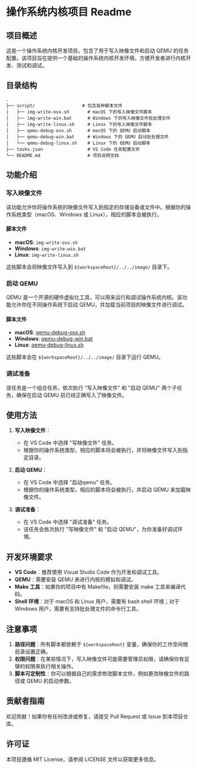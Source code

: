# 操作系统内核项目 Readme

## 项目概述
这是一个操作系统内核开发项目，包含了用于写入映像文件和启动 QEMU 的任务配置。该项目旨在提供一个基础的操作系统内核开发环境，方便开发者进行内核开发、测试和调试。

## 目录结构
```
.
├── script/                  # 包含各种脚本文件
│   ├── img-write-osx.sh       # macOS 下的写入映像文件脚本
│   ├── img-write-win.bat      # Windows 下的写入映像文件批处理文件
│   ├── img-write-linux.sh     # Linux 下的写入映像文件脚本
│   ├── qemu-debug-osx.sh      # macOS 下的 QEMU 启动脚本
│   ├── qemu-debug-win.bat     # Windows 下的 QEMU 启动批处理文件
│   └── qemu-debug-linux.sh    # Linux 下的 QEMU 启动脚本
├── tasks.json                 # VS Code 任务配置文件
└── README.md                  # 项目说明文档
```

## 功能介绍
### 写入映像文件
该功能允许你将操作系统的映像文件写入到指定的存储设备或文件中。根据你的操作系统类型（macOS、Windows 或 Linux），相应的脚本会被执行。

#### 脚本文件
- **macOS**: `img-write-osx.sh`
- **Windows**: `img-write-win.bat`
- **Linux**: `img-write-linux.sh`

这些脚本会将映像文件写入到 `${workspaceRoot}/../../image/` 目录下。

### 启动 QEMU
QEMU 是一个开源的硬件虚拟化工具，可以用来运行和调试操作系统内核。该功能允许你在不同操作系统下启动 QEMU，并加载当前项目的映像文件进行调试。

#### 脚本文件
- **macOS**: [qemu-debug-osx.sh](file://d:\Desktop\Kernel\start\test\script\qemu-debug-osx.sh)
- **Windows**: [qemu-debug-win.bat](file://d:\Desktop\Kernel\start\test\script\qemu-debug-win.bat)
- **Linux**: [qemu-debug-linux.sh](file://d:\Desktop\Kernel\start\test\script\qemu-debug-linux.sh)

这些脚本会在 `${workspaceRoot}/../../image/` 目录下运行 QEMU。

### 调试准备
该任务是一个组合任务，依次执行 "写入映像文件" 和 "启动 QEMU" 两个子任务，确保在启动 QEMU 前已经正确写入了映像文件。

## 使用方法
1. **写入映像文件**：
   - 在 VS Code 中选择 "写映像文件" 任务。
   - 根据你的操作系统类型，相应的脚本将会被执行，并将映像文件写入到指定目录。

2. **启动 QEMU**：
   - 在 VS Code 中选择 "启动qemu" 任务。
   - 根据你的操作系统类型，相应的脚本将会被执行，并启动 QEMU 来加载映像文件。

3. **调试准备**：
   - 在 VS Code 中选择 "调试准备" 任务。
   - 该任务会依次执行 "写映像文件" 和 "启动 QEMU"，为你准备好调试环境。

## 开发环境要求
- **VS Code**：推荐使用 Visual Studio Code 作为开发和调试工具。
- **QEMU**：需要安装 QEMU 来进行内核的模拟和调试。
- **Make 工具**：如果你的项目中有 Makefile，则需要安装 make 工具来编译代码。
- **Shell 环境**：对于 macOS 和 Linux 用户，需要有 bash shell 环境；对于 Windows 用户，需要有支持批处理文件的命令行工具。

## 注意事项
1. **路径问题**：所有脚本都依赖于 `${workspaceRoot}` 变量，确保你的工作空间根目录设置正确。
2. **权限问题**：在某些情况下，写入映像文件可能需要管理员权限，请确保你有足够的权限来执行相关操作。
3. **脚本可定制性**：你可以根据自己的需求修改脚本文件，例如更改映像文件的路径或 QEMU 的启动参数。

## 贡献者指南
欢迎贡献！如果你有任何改进或修复，请提交 Pull Request 或 Issue 到本项目仓库。

## 许可证
本项目遵循 MIT License，请参阅 LICENSE 文件以获取更多信息。
